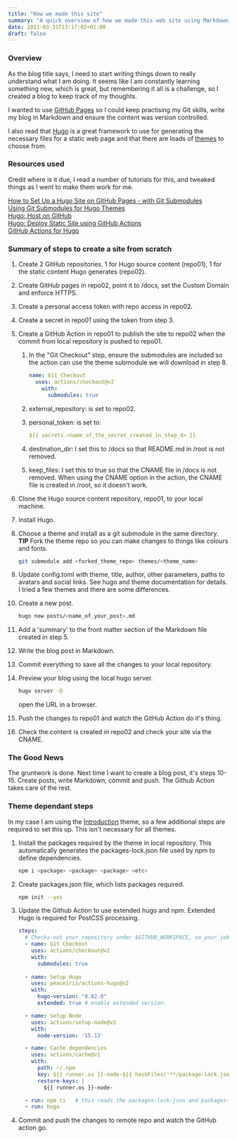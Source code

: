 ```yaml
---
title: "How we made this site"
summary: "A quick overview of how we made this web site using Markdown, Hugo, Github Actions and GitHub Pages"
date: 2021-03-31T13:17:02+01:00
draft: false
---
```


### Overview

As the blog title says, I need to start writing things down to really understand what I am doing. It seems like I am constantly learning something new, which is great, but remembering it all is a challenge, so I created a blog to keep track of my thoughts.

I wanted to use [GitHub Pages](https://pages.github.com/) so I could keep practising my Git skills, write my blog in Markdown and ensure the content was version controlled.  

I also read that [Hugo](https://gohugo.io/) is a great framework to use for generating the necessary files for a static web page and that there are loads of [themes](https://themes.gohugo.io/) to choose from.

### Resources used

Credit where is it due, I read a number of tutorials for this, and tweaked things as I went to make them work for me.

[How to Set Up a Hugo Site on GitHub Pages - with Git Submodules](https://dev.to/aormsby/how-to-set-up-a-hugo-site-on-github-pages-with-git-submodules-106p)  
[Using Git Submodules for Hugo Themes](https://www.andrewhoog.com/post/git-submodule-for-hugo-themes/)  
[Hugo: Host on GitHub](https://gohugo.io/hosting-and-deployment/hosting-on-github/#put-it-into-a-script)  
[Hugo: Deploy Static Site using GitHub Actions](https://ruddra.com/hugo-deploy-static-page-using-github-actions/)  
[GitHub Actions for Hugo](https://github.com/marketplace/actions/hugo-setup)  

### Summary of steps to create a site from scratch

1. Create 2 GitHub repositories. 1 for Hugo source content (repo01), 1 for the static content Hugo generates (repo02).
2. Create GitHub pages in repo02, point it to /docs, set the Custom Domain and enforce HTTPS.
3. Create a personal access token with repo access in repo02.
4. Create a secret in repo01 using the token from step 3.
5. Create a GitHub Action in repo01 to publish the site to repo02 when the commit from local repository is pushed to repo01.
    1. In the "Git Checkout" step, ensure the submodules are included so the action can use the theme submodule we will download in step 8.  

        ```yml
        name: Git Checkout    
          uses: actions/checkout@v2   
            with:   
              submodules: true  
        ```  

    2. external_repository: is set to repo02.
    3. personal_token: is set to:  

       ```yml
       ${{ secrets.<name_of_the_secret_created_in_step_4> }}
       ```

    4. destination_dir: I set this to /docs so that README.md in /root is not removed.
    5. keep_files: I set this to true so that the CNAME file in /docs is not removed. When using the CNAME option in the action, the CNAME file is created in /root, so it doesn't work.  

6. Clone the Hugo source content repository, repo01, to your local machine.
7. Install Hugo.
8. Choose a theme and install as a git submodule in the same directory. **TIP** Fork the theme repo so you can make changes to things like colours and fonts.
  
    ```zsh
    git submodule add <forked_theme_repo> themes/<theme_name>
    ```

9. Update config.toml with theme, title, author, other parameters, paths to avatars and social links. See hugo and theme documentation for details. I tried a few themes and there are some differences.
10. Create a new post.  

    ```zsh
    hugo new posts/<name_of_your_post>.md
    ```  

11. Add a 'summary' to the front matter section of the Markdown file created in step 5.
12. Write the blog post in Markdown.
13. Commit everything to save all the changes to your local repository.
14. Preview your blog using the local hugo server.

    ```zsh
    hugo server -D
    ```  

    open the URL in a browser.

15. Push the changes to repo01 and watch the GitHub Action do it's thing.
16. Check the content is created in repo02 and check your site via the CNAME.  

### The Good News

The gruntwork is done. Next time I want to create a blog post, it's steps 10-15. Create posts, write Markdown, commit and push. The Github Action takes care of the rest.

### Theme dependant steps

In my case I am using the [Introduction](https://github.com/victoriadrake/hugo-theme-introduction) theme, so a few additional steps are required to set this up. This isn't necessary for all themes.

1. Install the packages required by the theme in local repository. This automatically generates the packages-lock.json file used by npm to define dependencies.

    ```zsh
    npm i <package> <package> <package> <etc>
    ```

2. Create packages.json file, which lists packages required.

    ```zsh
    npm init --yes
    ```

3. Update the Github Action to use extended hugo and npm. Extended Hugo is required for PostCSS processing.

    ```yml
    steps:
      # Checks-out your repository under $GITHUB_WORKSPACE, so your job can access it
      - name: Git Checkout
        uses: actions/checkout@v2
        with:
          submodules: true
        
      - name: Setup Hugo
        uses: peaceiris/actions-hugo@v2
        with:
          hugo-version: "0.82.0"
          extended: true # enable extended version.

      - name: Setup Node
        uses: actions/setup-node@v2
        with:
          node-version: '15.13'

      - name: Cache dependencies
        uses: actions/cache@v1
        with:
          path: ~/.npm
          key: ${{ runner.os }}-node-${{ hashFiles('**/package-lock.json') }}
          restore-keys: |
            ${{ runner.os }}-node-

      - run: npm ci   # this reads the packages-lock.json and packages-json files    
      - run: hugo
    ```

4. Commit and push the changes to remote repo and watch the GitHub action go.
